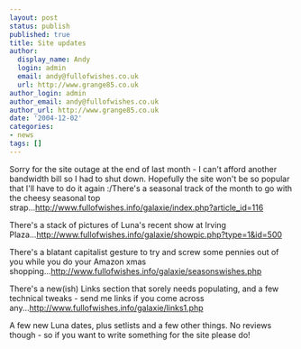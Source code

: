 ```yaml
---
layout: post
status: publish
published: true
title: Site updates
author:
  display_name: Andy
  login: admin
  email: andy@fullofwishes.co.uk
  url: http://www.grange85.co.uk
author_login: admin
author_email: andy@fullofwishes.co.uk
author_url: http://www.grange85.co.uk
date: '2004-12-02'
categories:
- news
tags: []
---
```

Sorry for the site outage at the end of last month - I can't afford another bandwidth bill so I had to shut down. Hopefully the site won't be so popular that I'll have to do it again :/There's a seasonal track of the month to go with the cheesy seasonal top strap...http://www.fullofwishes.info/galaxie/index.php?article_id=116

There's a stack of pictures of Luna's recent show at Irving Plaza...http://www.fullofwishes.info/galaxie/showpic.php?type=1&id=500 

There's a blatant capitalist gesture to try and screw some pennies out of you while you do your Amazon xmas shopping...http://www.fullofwishes.info/galaxie/seasonswishes.php

There's a new(ish) Links section that sorely needs populating, and a few technical tweaks - send me links if you come across any...http://www.fullofwishes.info/galaxie/links1.php

A few new Luna dates, plus setlists and a few other things. No reviews though - so if you want to write something for the site please do!
